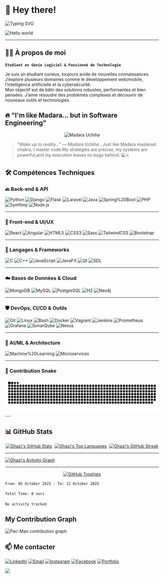 # 👋 Hey there!

![Typing SVG](https://readme-typing-svg.demolab.com?font=Fira+Code&size=24&pause=1000&color=F75C7E&width=435&lines=Salut+je+suis+Ghazi+Saoudi;Étudiant+en+Génie+Logiciel;Passionné+par+l'IA%2C+la+cybersécurité%2C+le+dev)

<img src="https://raw.githubusercontent.com/sagar-viradiya/sagar-viradiya/master/resources/banner.png" alt="Hello world">

---

## 🧑‍💻 À propos de moi

**`Étudiant en Génie Logiciel & Passionné de Technologie`**

Je suis un étudiant curieux, toujours avide de nouvelles connaissances. J’explore plusieurs domaines comme le développement web/mobile, l’intelligence artificielle et la cybersécurité.  
Mon objectif est de bâtir des solutions robustes, performantes et bien pensées. J’aime résoudre des problèmes complexes et découvrir de nouveaux outils et technologies.

## 🔥 "I'm like Madara... but in Software Engineering"

<p align="center">
  <img src="https://media.giphy.com/media/v1.Y2lkPWVjZjA1ZTQ3eXh1NnNvbWVmanJ4NGJhdjhoeHJjNmdoY2lvbGczaThhY204aTZyeCZlcD12MV9naWZzX3JlbGF0ZWQmY3Q9Zw/8SEnoMhrEeBDa/giphy.gif" alt="Madara Uchiha" width="400">
</p>


> *"Wake up to reality..." — Madara Uchiha* . Just like Madara mastered chakra, I master code.My strategies are precise, my systems are powerful,and my execution leaves no bugs behind. 💻⚔️  



## 🛠️ Compétences Techniques

### 🔙 Back-end & API
![Python](https://img.shields.io/badge/Python-3776AB?logo=python&logoColor=white&style=for-the-badge)
![Django](https://img.shields.io/badge/Django-092E20?logo=django&logoColor=white&style=for-the-badge)
![Flask](https://img.shields.io/badge/Flask-000000?logo=flask&logoColor=white&style=for-the-badge)
![Laravel](https://img.shields.io/badge/Laravel-FF2D20?logo=laravel&logoColor=white&style=for-the-badge)
![Java](https://img.shields.io/badge/Java-007396?logo=java&logoColor=white&style=for-the-badge)
![Spring%20Boot](https://img.shields.io/badge/Spring%20Boot-6DB33F?logo=spring&logoColor=white&style=for-the-badge)
![PHP](https://img.shields.io/badge/PHP-777BB4?logo=php&logoColor=white&style=for-the-badge)
![Symfony](https://img.shields.io/badge/Symfony-000000?logo=symfony&logoColor=white&style=for-the-badge)
![Node.js](https://img.shields.io/badge/Node.js-339933?logo=node.js&logoColor=white&style=for-the-badge)

---

### 🎨 Front-end & UI/UX
![React](https://img.shields.io/badge/React-61DAFB?logo=react&logoColor=black&style=for-the-badge)
![Angular](https://img.shields.io/badge/Angular-DD0031?logo=angular&logoColor=white&style=for-the-badge)
![HTML5](https://img.shields.io/badge/HTML5-E34F26?logo=html5&logoColor=white&style=for-the-badge)
![CSS3](https://img.shields.io/badge/CSS3-1572B6?logo=css3&logoColor=white&style=for-the-badge)
![Sass](https://img.shields.io/badge/Sass-CC6699?logo=sass&logoColor=white&style=for-the-badge)
![TailwindCSS](https://img.shields.io/badge/TailwindCSS-06B6D4?logo=tailwindcss&logoColor=white&style=for-the-badge)
![Bootstrap](https://img.shields.io/badge/Bootstrap-7952B3?logo=bootstrap&logoColor=white&style=for-the-badge)


---

### 🧠 Langages & Frameworks
![C](https://img.shields.io/badge/C-A8B9CC?logo=c&logoColor=black&style=for-the-badge)
![C++](https://img.shields.io/badge/C++-00599C?logo=cplusplus&logoColor=white&style=for-the-badge)
![JavaScript](https://img.shields.io/badge/JavaScript-F7DF1E?logo=javascript&logoColor=black&style=for-the-badge)
![JavaFX](https://img.shields.io/badge/JavaFX-007396?logo=java&logoColor=white&style=for-the-badge)
![Qt](https://img.shields.io/badge/Qt-41CD52?logo=qt&logoColor=white&style=for-the-badge)
![SDL](https://img.shields.io/badge/SDL-094B88?style=for-the-badge)

---

### ☁️ Bases de Données & Cloud
![MongoDB](https://img.shields.io/badge/MongoDB-47A248?logo=mongodb&logoColor=white&style=for-the-badge)
![MySQL](https://img.shields.io/badge/MySQL-4479A1?logo=mysql&logoColor=white&style=for-the-badge)
![PostgreSQL](https://img.shields.io/badge/PostgreSQL-4169E1?logo=postgresql&logoColor=white&style=for-the-badge)
![H2](https://img.shields.io/badge/H2-4B8BBE?style=for-the-badge)
![Neo4j](https://img.shields.io/badge/Neo4j-018BFF?logo=neo4j&logoColor=white&style=for-the-badge)

---

### 🛡️ DevOps, CI/CD & Outils
![Git](https://img.shields.io/badge/Git-F05032?logo=git&logoColor=white&style=for-the-badge)
![Linux](https://img.shields.io/badge/Linux-000000?logo=linux&logoColor=white&style=for-the-badge)
![Bash](https://img.shields.io/badge/Bash-4EAA25?logo=gnubash&logoColor=white&style=for-the-badge)
![Docker](https://img.shields.io/badge/Docker-2496ED?logo=docker&logoColor=white&style=for-the-badge)
![Vagrant](https://img.shields.io/badge/Vagrant-1867C0?logo=vagrant&logoColor=white&style=for-the-badge)
![Jenkins](https://img.shields.io/badge/Jenkins-D24939?logo=jenkins&logoColor=white&style=for-the-badge)
![Prometheus](https://img.shields.io/badge/Prometheus-E6522C?logo=prometheus&logoColor=white&style=for-the-badge)
![Grafana](https://img.shields.io/badge/Grafana-F46800?logo=grafana&logoColor=white&style=for-the-badge)
![SonarQube](https://img.shields.io/badge/SonarQube-4E9BCD?logo=sonarqube&logoColor=white&style=for-the-badge)
![Nexus](https://img.shields.io/badge/Nexus-006699?logo=sonatype&logoColor=white&style=for-the-badge)


---


### 🤖 AI/ML & Architecture
![Machine%20Learning](https://img.shields.io/badge/Machine%20Learning-1F425F?logo=python&logoColor=white&style=for-the-badge)
![Microservices](https://img.shields.io/badge/Microservices-2C3E50?logo=docker&logoColor=white&style=for-the-badge)



---
### 🐍 Contribution Snake
<picture>
  <source media="(prefers-color-scheme: dark)" srcset="https://raw.githubusercontent.com/ghazy001/ghazy001/output/snake-dark.svg" />
  <source media="(prefers-color-scheme: light)" srcset="https://raw.githubusercontent.com/ghazy001/ghazy001/output/snake.svg" />
  <img alt="GitHub Snake" src="https://raw.githubusercontent.com/ghazy001/ghazy001/output/snake.svg" />
</picture>
---


## 📊 GitHub Stats

<div align="center" style="display: flex; justify-content: center; align-items: flex-start; flex-wrap: nowrap; gap: 8px; overflow: auto;">

  <a href="https://github.com/ghazy001">
    <img src="https://github-readme-stats.vercel.app/api?username=ghazy001&show_icons=true&theme=radical"
         alt="Ghazi's GitHub Stats" width="270" height="160" style="vertical-align: top;"/>
  </a>

  <a href="https://github.com/ghazy001">
    <img src="https://github-readme-stats.vercel.app/api/top-langs/?username=ghazy001&layout=compact&theme=radical"
         alt="Ghazi's Top Languages" width="240" height="160" style="vertical-align: top;"/>
  </a>

  <a href="https://github.com/ghazy001">
    <img src="https://github-readme-streak-stats.herokuapp.com/?user=ghazy001&theme=radical"
         alt="Ghazi's GitHub Streak" width="270" height="160" style="vertical-align: top;"/>
  </a>

</div>


---

[![Ghazi's Activity Graph](https://github-readme-activity-graph.vercel.app/graph?username=ghazy001&theme=dracula)](https://github.com/Ashutosh00710/github-readme-activity-graph)

---
<p align="center">
  <a href="https://github.com/ryo-ma/github-profile-trophy">
    <img src="https://github-profile-trophy.vercel.app/?username=ghazy001&theme=radical&no-frame=true&no-bg=true&row=1&column=7" alt="GitHub Trophies"/>
  </a>
</p>






<!--START_SECTION:waka-->

```txt
From: 05 October 2025 - To: 12 October 2025

Total Time: 0 secs

No activity tracked
```

<!--END_SECTION:waka-->



## My Contribution Graph

<picture>
<source media="(prefers-color-scheme: dark)" srcset="https://raw.githubusercontent.com/ghazy001/ghazy001/refs/heads/output/pacman/pacman-contribution-graph-dark.svg">
<source media="(prefers-color-scheme: light)" srcset="https://raw.githubusercontent.com/ghazy001/ghazy001/refs/heads/output/pacman/pacman-contribution-graph.svg">
<img alt="Pac-Man contribution graph" src="https://raw.githubusercontent.com/[USERNAME]/[USERNAME]/output/pacman-contribution-graph.svg">
</picture>




## 📫 Me contacter

[![LinkedIn](https://img.shields.io/badge/LinkedIn-0A66C2?logo=linkedin&logoColor=white&style=for-the-badge)](https://www.linkedin.com/in/ghazi-saoudi-5b6086271/)
[![Email](https://img.shields.io/badge/Email-saoudi.ghazi@esprit.tn-D14836?logo=gmail&logoColor=white&style=for-the-badge)](mailto:saoudi.ghazi@esprit.tn)
[![Instagram](https://img.shields.io/badge/Instagram-E4405F?logo=instagram&logoColor=white&style=for-the-badge)](https://www.instagram.com/ghazi_sdi/)
[![Facebook](https://img.shields.io/badge/Facebook-1877F2?logo=facebook&logoColor=white&style=for-the-badge)](https://www.facebook.com/ghazi.saoudi.3/)
[![Portfolio](https://img.shields.io/badge/Portfolio-000000?logo=vercel&logoColor=white&style=for-the-badge)](https://ghazi-engineer.vercel.app)




<!-- Footer wave -->
<img src="https://capsule-render.vercel.app/api?type=waving&color=0:91EAE4,50:86A8E7,100:7F7FD5&height=120&section=footer"/>
